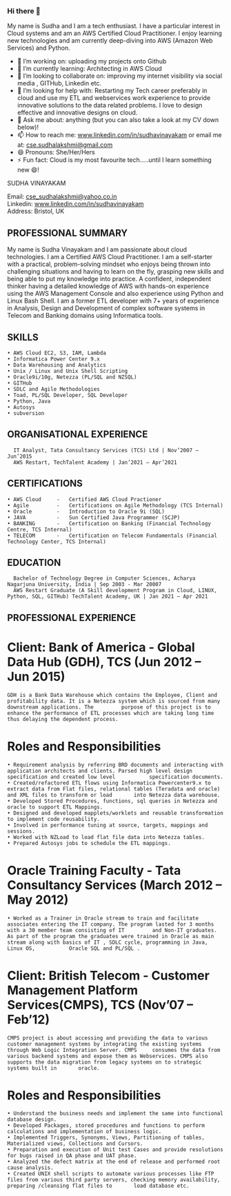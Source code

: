 ### Hi there 👋

<!--
**SudhaLV/SudhaLV** is a ✨ _special_ ✨ repository because its `README.md` (this file) appears on your GitHub profile.

Here are some ideas to get you started:
-->

My name is Sudha and I am a tech enthusiast. I have a particular interest in Cloud systems and am an AWS Certified Cloud Practitioner. 
I enjoy learning new technologies and am currently deep-diving into AWS (Amazon Web Services) and Python.

- 🔭 I’m working on: uploading my projects onto Github
- 🌱 I’m currently learning: Architecting in AWS Cloud
- 👯 I’m looking to collaborate on: improving my internet visibility via social media , GITHub, Linkedin etc.
- 🤔 I’m looking for help with: Restarting my Tech career preferably in cloud and use my ETL and webservices work experience to provide innovative solutions to the data             related problems. I love to design effective and innovative designs on cloud.
- 💬 Ask me about: anything (but you can also take a look at my CV down below)!
- 📫 How to reach me: www.linkedin.com/in/sudhavinayakam or email me at: cse.sudhalakshmi@gmail.com
- 😄 Pronouns: She/Her/Hers
- ⚡ Fun fact: Cloud is my most favourite tech.....until I learn something new 😄!


SUDHA VINAYAKAM

Email: cse_sudhalakshmi@yahoo.co.in				     
Linkedin: www.linkedin.com/in/sudhavinayakam  
Address: Bristol, UK         	


## PROFESSIONAL SUMMARY
   My name is Sudha Vinayakam and I am passionate about cloud technologies. I am a Certified AWS Cloud Practitioner. I am a self-starter with a practical, problem-solving mindset who enjoys being thrown into challenging situations and having to learn on the fly, grasping new skills and being able to put my knowledge into practice. A confident, independent thinker having a detailed knowledge of AWS with hands-on experience using the AWS Management Console and also experience using Python and Linux Bash Shell. I am a former ETL developer with 7+ years of experience in Analysis, Design and Development of complex software systems in Telecom and Banking domains using Informatica tools.
   
## SKILLS
    • AWS Cloud EC2, S3, IAM, Lambda
    • Informatica Power Center 9.x 
    • Data Warehousing and Analytics
    • Unix / Linux and Unix Shell Scripting
    • Oracle9i/10g, Netezza (PL/SQL and NZSQL)
    • GITHub
    • SDLC and Agile Methodologies
    • Toad, PL/SQL Developer, SQL Developer
    • Python, Java 
    • Autosys
    • subversion

## ORGANISATIONAL EXPERIENCE
      IT Analyst, Tata Consultancy Services (TCS) Ltd | Nov’2007 – Jun’2015
      AWS Restart, TechTalent Academy | Jan’2021 – Apr’2021

## CERTIFICATIONS
    • AWS Cloud     - 	Certified AWS Cloud Practioner 
    • Agile	        - 	Certifications on Agile Methodology (TCS Internal)
    • Oracle        - 	Introduction to Oracle 9i (SQL)
    • JAVA 	        - 	Sun Certified Java Programmer (SCJP)
    • BANKING       - 	Certification on Banking (Financial Technology Centre, TCS Internal)
    • TELECOM       - 	Certification on Telecom Fundamentals (Financial Technology Center, TCS Internal)

## EDUCATION
      Bachelor of Technology Degree in Computer Sciences, Acharya Nagarjuna University, India | Sep 2003 - Mar 20007
      AWS Restart Graduate (A Skill development Program in Cloud, LINUX, Python, SQL, GITHub) TechTalent Academy, UK | Jan 2021 – Apr 2021
      
## PROFESSIONAL EXPERIENCE 
  # Client: Bank of America - Global Data Hub (GDH), TCS (Jun 2012 – Jun 2015)
    GDH is a Bank Data Warehouse which contains the Employee, Client and profitability data. It is a Netezza system which is sourced from many downstream applications. The         purpose of this project is to enhance the performance of ETL processes which are taking long time thus delaying the dependent process.
  # Roles and Responsibilities
    • Requirement analysis by referring BRD documents and interacting with application architects and clients. Parsed high level design specification and created low level           specification documents.
    • Created/refactored ETL flows using Informatica Powercenter9.x to extract data from Flat files, relational tables (Teradata and oracle) and XML files to transform or load       into Netezza data warehouse. 
    • Developed Stored Procedures, functions, sql queries in Netezza and oracle to support ETL Mappings.
    • Designed and developed mapplets/worklets and reusable transformation to implement code reusability.
    • Involved in performance tuning at source, targets, mappings and sessions.
    • Worked with NZLoad to load flat file data into Netezza tables.
    • Prepared Autosys jobs to schedule the ETL mappings.
     
  # Oracle Training Faculty - Tata Consultancy Services (March 2012 – May 2012)
    • Worked as a Trainer in Oracle stream to train and facilitate associates entering the IT company. The program lasted for 3 months with a 30 member team consisting of IT         and Non-IT graduates. As part of the program the graduates were trained in Oracle as main stream along with basics of IT , SDLC cycle, programming in Java, Linux OS,           Oracle SQL and PL/SQL .
 
  # Client: British Telecom - Customer Management Platform Services(CMPS), TCS (Nov’07 – Feb’12)
    CMPS project is about accessing and providing the data to various customer management systems by integrating the existing systems through Web Logic Integration Server. CMPS     consumes the data from various backend systems and expose them as Webservices. CMPS also supports the data migration from legacy systems on to strategic systems built in       oracle.
  # Roles and Responsibilities
    • Understand the business needs and implement the same into functional database design.
    • Developed Packages, stored procedures and functions to perform calculations and implementation of business logic.
    • Implemented Triggers, Synonyms, Views, Partitioning of tables, Materialized views, Collections and Cursors.
    • Preparation and execution of Unit test Cases and provide resolutions for bugs raised in QA phase and UAT phase.
    • Analyzed the defect matrix at the end of release and performed root cause analysis.
    • Created UNIX shell scripts to automate various processes like FTP files from various third party servers, checking memory availability, preparing /cleansing flat files to       load database etc.

